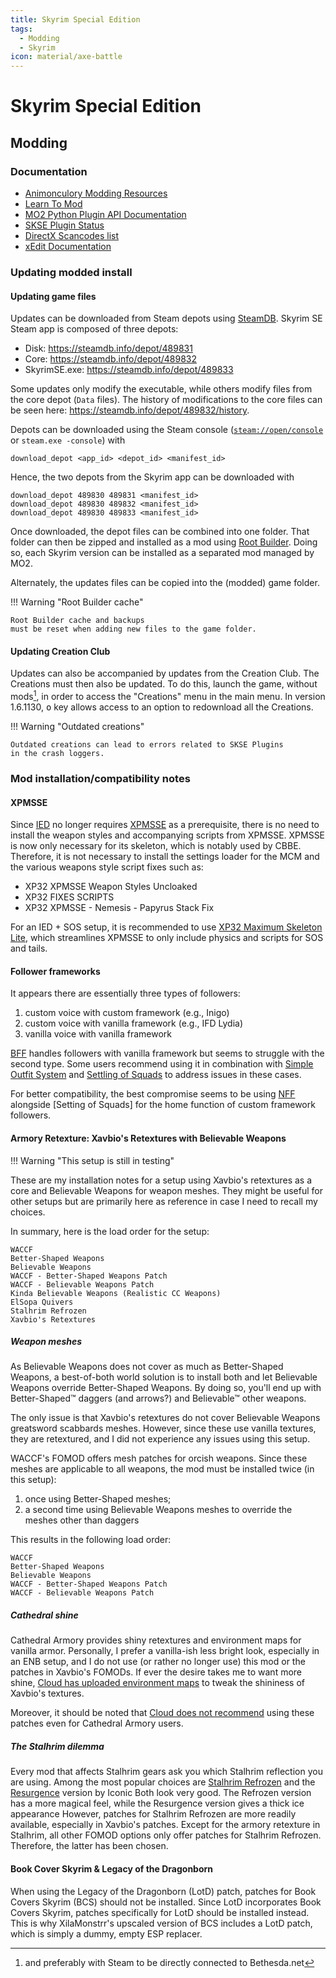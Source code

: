 ```yaml
---
title: Skyrim Special Edition
tags:
  - Modding
  - Skyrim
icon: material/axe-battle
---
```


<!-- markdownlint-disable MD046 -->

# Skyrim Special Edition

## Modding

### Documentation

<!-- editorconfig-checker-disable -->

- [Animonculory Modding Resources](https://github.com/The-Animonculory/Modding-Resources)
- [Learn To Mod](https://github.com/LivelyDismay/Learn-To-Mod)
- [MO2 Python Plugin API Documentation](https://www.modorganizer.org/python-plugins-doc/index.html)
- [SKSE Plugin Status](https://modding.wiki/en/skyrim/users/skse-plugins)
- [DirectX Scancodes list](https://wiki.nexusmods.com/index.php/DirectX_Scancodes_And_How_To_Use_Them)
- [xEdit Documentation](https://tes5edit.github.io/docs)

<!-- editorconfig-checker-enable -->

### Updating modded install

#### Updating game files

Updates can be downloaded from Steam depots using [SteamDB].
Skyrim SE Steam app is composed of three depots:

- Disk: <https://steamdb.info/depot/489831>
- Core: <https://steamdb.info/depot/489832>
- SkyrimSE.exe: <https://steamdb.info/depot/489833>

Some updates only modify the executable,
while others modify files from the core depot (`Data` files).
The history of modifications to the core files can be seen here:
<https://steamdb.info/depot/489832/history>.

Depots can be downloaded using the Steam console
([`steam://open/console`](steam://open/console) or `steam.exe -console`)
with

```console
download_depot <app_id> <depot_id> <manifest_id>
```

Hence,
the two depots from the Skyrim app can be downloaded with

```console
download_depot 489830 489831 <manifest_id>
download_depot 489830 489832 <manifest_id>
download_depot 489830 489833 <manifest_id>
```

Once downloaded,
the depot files can be combined into one folder.
That folder can then be zipped and installed as a mod using [Root Builder].
Doing so,
each Skyrim version can be installed as a separated mod managed by MO2.

Alternately,
the updates files can be copied into the (modded) game folder.

!!! Warning "Root Builder cache"

    Root Builder cache and backups
    must be reset when adding new files to the game folder.

[Root Builder]: https://kezyma.github.io/?p=rootbuilder

#### Updating Creation Club

<!-- markdownlint-disable MD033 -->

Updates can also be accompanied by updates from the Creation Club.
The Creations must then also be updated.
To do this,
launch the game, without mods[^1],
in order to access the "Creations" menu in the main menu.
In version 1.6.1130,
<kbd>o</kbd> key allows access to an option to redownload all the Creations.

!!! Warning "Outdated creations"

    Outdated creations can lead to errors related to SKSE Plugins
    in the crash loggers.

[SteamDB]: https://steamdb.info

[^1]: and preferably with Steam to be directly connected to Bethesda.net

### Mod installation/compatibility notes

#### XPMSSE

Since [IED] no longer requires [XPMSSE] as a prerequisite,
there is no need to install
the weapon styles and accompanying scripts from XPMSSE.
XPMSSE is now only necessary for its skeleton, which is notably used by CBBE.
Therefore,
it is not necessary to install the settings loader for the MCM
and the various weapons style script fixes such as:

- XP32 XPMSSE Weapon Styles Uncloaked
- XP32 FIXES SCRIPTS
- XP32 XPMSSE - Nemesis - Papyrus Stack Fix

For an IED + SOS setup,
it is recommended to use [XP32 Maximum Skeleton Lite],
which streamlines XPMSSE
to only include physics and scripts for SOS and tails.

<!-- editorconfig-checker-disable -->

[IED]: https://www.nexusmods.com/skyrimspecialedition/mods/62001
[XPMSSE]: https://www.nexusmods.com/skyrimspecialedition/mods/1988
[XP32 Maximum Skeleton Lite]: https://www.nexusmods.com/skyrimspecialedition/mods/69583

#### Follower frameworks

It appears there are essentially three types of followers:

1. custom voice with custom framework (e.g., Inigo)
2. custom voice with vanilla framework (e.g., IFD Lydia)
3. vanilla voice with vanilla framework

[BFF] handles followers with vanilla framework but seems to struggle with the second type.
Some users recommend using it in combination with [Simple Outfit System] and [Settling of Squads]
to address issues in these cases.

For better compatibility,
the best compromise seems to be using [NFF] alongside [Setting of Squads]
for the home function of custom framework followers.

[BFF]: https://www.nexusmods.com/skyrimspecialedition/mods/112076
[NFF]: ttps://www.nexusmods.com/skyrimspecialedition/mods/55653
[Simple Outfit System]: https://www.nexusmods.com/skyrimspecialedition/mods/48974
[Settling of Squads]: https://www.nexusmods.com/skyrimspecialedition/mods/125471

<!-- editorconfig-checker-enable -->

#### Armory Retexture: Xavbio's Retextures with Believable Weapons

!!! Warning "This setup is still in testing"

These are my installation notes for a setup
using Xavbio's retextures as a core
and Believable Weapons for weapon meshes.
They might be useful for other setups
but are primarily here as reference
in case I need to recall my choices.

In summary,
here is the load order for the setup:

```text
WACCF
Better-Shaped Weapons
Believable Weapons
WACCF - Better-Shaped Weapons Patch
WACCF - Believable Weapons Patch
Kinda Believable Weapons (Realistic CC Weapons)
ElSopa Quivers
Stalhrim Refrozen
Xavbio's Retextures
```

##### Weapon meshes

As Believable Weapons does not cover as much as Better-Shaped Weapons,
a best-of-both world solution is to install both
and let Believable Weapons override Better-Shaped Weapons.
By doing so,
you'll end up with Better-Shaped™ daggers (and arrows?)
and Believable™ other weapons.

The only issue is that Xavbio's retextures do not cover
Believable Weapons greatsword scabbards meshes.
However,
since these use vanilla textures,
they are retextured,
and I did not experience any issues using this setup.

WACCF's FOMOD offers mesh patches for orcish weapons.
Since these meshes are applicable to all weapons,
the mod must be installed twice (in this setup):

1. once using Better-Shaped meshes;
2. a second time using Believable Weapons meshes
   to override the meshes other than daggers

This results in the following load order:

```text
WACCF
Better-Shaped Weapons
Believable Weapons
WACCF - Better-Shaped Weapons Patch
WACCF - Believable Weapons Patch
```

##### Cathedral shine

Cathedral Armory provides shiny retextures and environment maps
for vanilla armor.
Personally, I prefer a vanilla-ish less bright look,
especially in an ENB setup,
and I do not use (or rather no longer use)
this mod or the patches in Xavbio's FOMODs.
If ever the desire takes me to want more shine,
[Cloud has uploaded environment maps][CloudXavbioTweaks]
to tweak the shininess of Xavbio's textures.

Moreover,
it should be noted that [Cloud does not recommend][CloudXavbioTweaks]
using these patches even for Cathedral Armory users.

[CloudXavbioTweaks]: https://www.nexusmods.com/skyrimspecialedition/mods/87751

##### The Stalhrim dilemma

Every mod that affects Stalhrim gears
ask you which Stalhrim reflection you are using.
Among the most popular choices are
[Stalhrim Refrozen](https://www.nexusmods.com/skyrimspecialedition/mods/41348)
and the
[Resurgence](https://www.nexusmods.com/skyrimspecialedition/mods/85604)
version by Iconic
Both look very good.
The Refrozen version has a more magical feel,
while the Resurgence version gives a thick ice appearance
However,
patches for Stalhrim Refrozen are more readily available,
especially in Xavbio's patches.
Except for the armory retexture in Stalhrim,
all other FOMOD options only offer patches for Stalhrim Refrozen.
Therefore, the latter has been chosen.

#### Book Cover Skyrim & Legacy of the Dragonborn

When using the Legacy of the Dragonborn (LotD) patch,
patches for Book Covers Skyrim (BCS) should not be installed.
Since LotD incorporates Book Covers Skyrim,
patches specifically for LotD should be installed instead.
This is why XilaMonstrr's upscaled version of BCS includes a LotD patch,
which is simply a dummy, empty ESP replacer.
